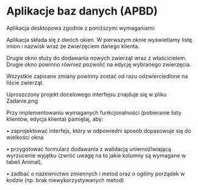 # Aplikacje baz danych (APBD)
Aplikacja desktopowa zgodnie z poniższymi wymaganiami:

Aplikacja składa się z dwóch okien. W pierwszym oknie wyświetlamy listę imion i nazwisk wraz ze zwierzęciem danego klienta.

Drugie okno służy do dodawania nowych zwierząt wraz z właścicielem. Drugie okno powinno również pozwolić na edycję wybranego zwierzęcia. 

Wszystkie zapisane zmiany powinny zostać od razu odzwierciedlone na liście zwierząt.

Uproszczony projekt docelowego interfejsu znajduje się w pliku Zadanie.png

Przy implementowaniu wymaganych funkcjonalności (pobieranie listy klientów, edycja klienta) pamiętaj, aby:

• zaprojektować interfejs, który w odpowiedni sposób dopasowuje się do wielkości okna

• przygotować formularz dodawania z walidacją uniemożlwiającą wyrzucenie wyjątku (zwróć uwagę na to jakie kolumny są wymagane w tabeli Animal),

• zadbać o nazewnictwo zmiennych i metod oraz o ogólny porządek w kodzie (np. brak niewykorzystywanych metod)
